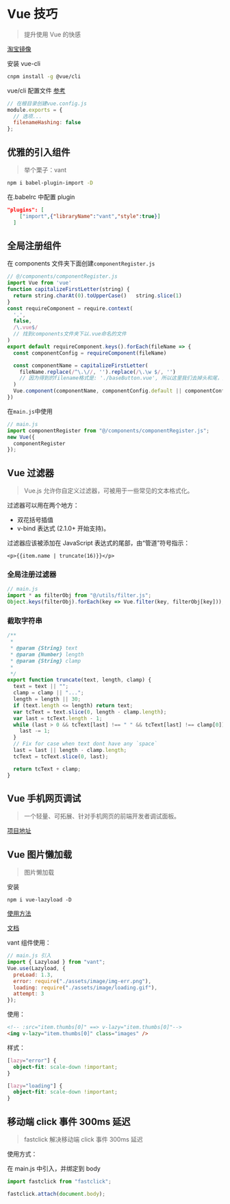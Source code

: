 # Vue 技巧

> 提升使用 Vue 的快感

[淘宝镜像](https://npm.taobao.org/)

安装 vue-cli

```sh
cnpm install -g @vue/cli
```

vue/cli 配置文件 [参考](https://cli.vuejs.org/zh/config/)

```js
// 在根目录创建vue.config.js
module.exports = {
  // 选项...
  filenameHashing: false
};
```

## 优雅的引入组件

> 举个栗子：vant

```sh
npm i babel-plugin-import -D
```

在.babelrc 中配置 plugin

```json
"plugins": [
    ["import",{"libraryName":"vant","style":true}]
  ]
```

## 全局注册组件

在 components 文件夹下面创建`componentRegister.js`

```js
// @/components/componentRegister.js
import Vue from 'vue'
function capitalizeFirstLetter(string) {
  return string.charAt(0).toUpperCase()   string.slice(1)
}
const requireComponent = require.context(
  '.',
  false,
  /\.vue$/
  // 找到components文件夹下以.vue命名的文件
)
export default requireComponent.keys().forEach(fileName => {
  const componentConfig = requireComponent(fileName)

  const componentName = capitalizeFirstLetter(
    fileName.replace(/^\.\//, '').replace(/\.\w $/, '')
    // 因为得到的filename格式是: './baseButton.vue', 所以这里我们去掉头和尾，只保留真正的文件名
  )
  Vue.component(componentName, componentConfig.default || componentConfig)
})

```

在`main.js`中使用

```js
// main.js
import componentRegister from "@/components/componentRegister.js";
new Vue({
  componentRegister
});
```

## Vue 过滤器

> Vue.js 允许你自定义过滤器，可被用于一些常见的文本格式化。

过滤器可以用在两个地方：

- 双花括号插值
- v-bind 表达式 (2.1.0+ 开始支持)。

过滤器应该被添加在 JavaScript 表达式的尾部，由“管道”符号指示：

```vue
<p>{{item.name | truncate(16)}}</p>
```

### 全局注册过滤器

```js
// main.js
import * as filterObj from "@/utils/filter.js";
Object.keys(filterObj).forEach(key => Vue.filter(key, filterObj[key]));
```

### 截取字符串

```js
/**
 *
 * @param {String} text
 * @param {Number} length
 * @param {String} clamp
 *
 */
export function truncate(text, length, clamp) {
  text = text || "";
  clamp = clamp || "...";
  length = length || 30;
  if (text.length <= length) return text;
  var tcText = text.slice(0, length - clamp.length);
  var last = tcText.length - 1;
  while (last > 0 && tcText[last] !== " " && tcText[last] !== clamp[0]) {
    last -= 1;
  }
  // Fix for case when text dont have any `space`
  last = last || length - clamp.length;
  tcText = tcText.slice(0, last);

  return tcText + clamp;
}
```

## Vue 手机网页调试

> 一个轻量、可拓展、针对手机网页的前端开发者调试面板。

[项目地址](https://github.com/Tencent/vConsole/blob/dev/README_CN.md)

## Vue 图片懒加载

> 图片懒加载

安装

```npm
npm i vue-lazyload -D
```

[使用方法](https://segmentfault.com/a/1190000011672452)

[文档](https://github.com/hilongjw/vue-lazyload)

vant 组件使用：

```js
// main.js 引入
import { Lazyload } from "vant";
Vue.use(Lazyload, {
  preLoad: 1.3,
  error: require("./assets/image/img-err.png"),
  loading: require("./assets/image/loading.gif"),
  attempt: 3
});
```

使用：

```html
<!-- :src="item.thumbs[0]" ==> v-lazy="item.thumbs[0]"-->
<img v-lazy="item.thumbs[0]" class="images" />
```

样式：

```css
[lazy="error"] {
  object-fit: scale-down !important;
}

[lazy="loading"] {
  object-fit: scale-down !important;
}
```

## 移动端 click 事件 300ms 延迟

> fastclick 解决移动端 click 事件 300ms 延迟

使用方式：

在 main.js 中引入，并绑定到 body

```js
import fastclick from "fastclick";

fastclick.attach(document.body);
```
